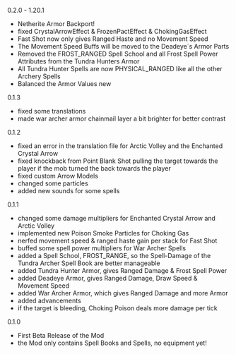 0.2.0 - 1.20.1
- Netherite Armor Backport!
- fixed CrystalArrowEffect & FrozenPactEffect & ChokingGasEffect
- Fast Shot now only gives Ranged Haste and no Movement Speed
- The Movement Speed Buffs will be moved to the Deadeye´s Armor Parts
- Removed the FROST_RANGED Spell School and all Frost Spell Power Attributes from the Tundra Hunters Armor
- All Tundra Hunter Spells are now PHYSICAL_RANGED like all the other Archery Spells
- Balanced the Armor Values new

0.1.3
- fixed some translations
- made war archer armor chainmail layer a bit brighter for better contrast

0.1.2
- fixed an error in the translation file for Arctic Volley and the Enchanted Crystal Arrow
- fixed knockback from Point Blank Shot pulling the target towards the player if the mob turned the back towards the player
- fixed custom Arrow Models
- changed some particles
- added new sounds for some spells

0.1.1
- changed some damage multipliers for Enchanted Crystal Arrow and Arctic Volley
- implemented new Poison Smoke Particles for Choking Gas
- nerfed movement speed & ranged haste gain per stack for Fast Shot
- buffed some spell power multipliers for War Archer Spells
- added a Spell School, FROST_RANGE, so the Spell-Damage of the Tundra Archer Spell Book are better manageable
- added Tundra Hunter Armor, gives Ranged Damage & Frost Spell Power
- added Deadeye Armor, gives Ranged Damage, Draw Speed & Movement Speed
- added War Archer Armor, which gives Ranged Damage and more Armor
- added advancements
- if the target is bleeding, Choking Poison deals more damage per tick

0.1.0
- First Beta Release of the Mod
- the Mod only contains Spell Books and Spells, no equipment yet!